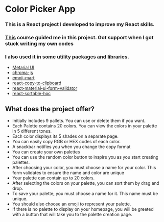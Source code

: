 # Color Picker App

###  This is a React project I developed to improve my React skills.
###  [This](https://www.udemy.com/course/modern-react-bootcamp/learn/lecture/14376568#overview) course guided me in this project. Got support when I got stuck writing my own codes
###  I also used it in some utility packages and libraries.

 - [Metarial UI](https://mui.com/)
 - [chroma-js](https://www.npmjs.com/package/chroma-js)
 - [emoji-mart](https://github.com/missive/emoji-mart)
 - [react-copy-to-clipboard](https://www.npmjs.com/package/react-copy-to-clipboard)
 - [react-material-ui-form-validator](https://www.npmjs.com/package/react-material-ui-form-validator)
 - [react-sortable-hoc](https://github.com/clauderic/react-sortable-hoc)

##  What does the project offer?

 - Initially includes 9 pallets. You can use or delete them if you want.
 - Each Palette contains 20 colors. You can view the colors in your palette in 5 different tones.
 - Each color displays its 5 shades on a separate page.
 - You can easily copy RGB or HEX codes of each color.
 - A snackbar notifies you when you change the copy format
 - You can create your own palettes
 - You can use the random color button to inspire you as you start creating palettes.
 - After choosing your color, you must choose a name for your color. This form validates to ensure the name and color are unique
 - Your palette can contain up to 20 colors.
 - After selecting the colors on your palette, you can sort them by drag and drop.
 - To save your palette, you must choose a name for it. This name must be unique.
 - You should also choose an emoji to represent your palette.
 - If there is no palette to display on your homepage, you will be greeted with a button that will take you to the palette creation page.

